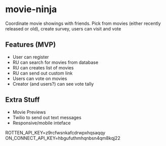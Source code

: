 movie-ninja
===========

Coordinate movie showings with friends. Pick from movies (either recently released or old), create survey, users can visit and vote


Features (MVP)
--------

* User can register
* RU can search for movies from database
* RU can creates list of movies
* RU can send out custom link
* Users can vote on movies
* Creator (and users?) can see vote tally

Extra Stuff
-----------
* Movie Previews
* Twilio to send out text messages
* Responsive/mobile inteface

ROTTEN_API_KEY=z9rcfwsnkafcdrwpxhqsaqqy
ON_CONNECT_API_KEY=hbgufuthmhqnbsn4qm8kqj22
